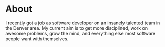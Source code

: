 # About

I recently got a job as software developer on an insanely talented team in the Denver area. My current aim is to get more disciplined, work on awesome problems, grow the mind, and everything else most software people want with themselves. 


